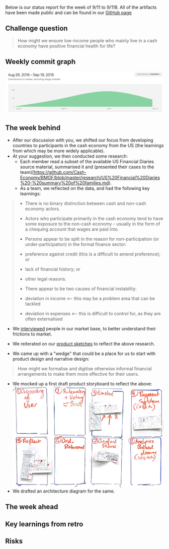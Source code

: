 
Below is our status report for the week of 9/11 to 9/118. All of the artifacts have been made public and can be found in our [GitHub page](https://github.com/Cash-Economy/BMGF)


## Challenge question

> How might we ensure low-income people who mainly live in a cash economy have positive financial health for life?

## Weekly commit graph

![Commit graph 1](https://github.com/Cash-Economy/BMGF/blob/master/Artifacts/misc/Commit%20graph%201.png?raw=true "Commit graph 1")

## The week behind

* After our discussion with you, we shifted our focus from developing countries to participants in the cash economy from the US (the learnings from which may be more widely applicable).
* At your suggestion, we then conducted some research:
  * Each member read a subset of the available US Financial Diaries source material, summarised it and (presented their cases to the team)[https://github.com/Cash-Economy/BMGF/blob/master/research/US%20Financial%20Diaries%20-%20summary%20of%20families.md).
  * As a team, we reflected on the data, and had the following key learnings:

>* There is no binary distinction between cash and non-cash economy actors.
>
>* Actors who participate primarily in the cash economy tend to have some exposure to the non-cash economy - usually in the form of a chequing account that wages are paid into.
>
>* Persons appear to be split in the reason for non-participation (or under-participation) in the formal finance sector:
>  * preference against credit (this is a difficult to amend preference); or
>  * lack of financial history; or
>  * other legal reasons.
>
>* There appear to be two causes of financial instability:
>  * deviation in income   <-- this may be a problem area that can be tackled
>  * deviation in expenses <-- this is difficult to control for, as they are often externalised

  * We [interviewed](https://github.com/Cash-Economy/BMGF/blob/master/research/Vox%20Populi.md) people in our market base, to better understand their frictions to market.

* We reiterated on our [product sketches](https://github.com/Cash-Economy/BMGF/tree/master/Artifacts/elements/product-sketches/post-research) to reflect the above research.
* We came up with a "wedge" that could be a place for us to start with product design and narrative design:
> How might we formalise and digitise otherwise informal financial arrangements to make them more effective for their users.
* We mocked up a first draft product storyboard to reflect the above:
![Storyboard](https://github.com/Cash-Economy/BMGF/blob/master/Artifacts/elements/storyboard/Storyboard%20v1.jpg?raw=true "Version 1 of Storyboard")
* We drafted an architecture diagram for the same.

## The week ahead

## Key learnings from retro

## Risks

